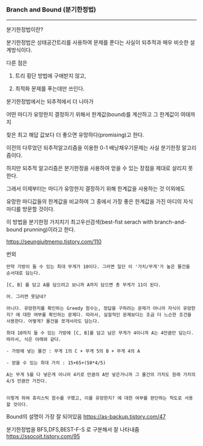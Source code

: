 ### Branch and Bound (분기한정법)

***
분기한정법이란?

분기한정법은 상태공간트리를 사용하여 문제를 푼다는 사실이 되추적과 매우 비슷한 설계방식이다.

다른 점은

1) 트리 횡단 방법에 구애받지 않고,

2) 최적화 문제를 푸는데만 쓰인다. 

분기한정법에서는 되추적에서 더 나아가

어떤 마디가 유망한지 결정하기 위해서 한계값(bound)를 계산하고 그 한계값이 여태까지 

찾은 최고 해답 값보다 더 좋으면 유망하다(promising)고 한다. 

이전의 다루었던 되추적알고리즘을 이용한 0-1 배낭채우기문제는 사실 분기한정 알고리즘이다.

하지만 되추적 알고리즘은 분기한정을 사용하여 얻을 수 있는 장점을 제대로 살리지 못한다.

그래서 이제부터는 마디가 유망한지 결정하기 위해 한계값을 사용하는 것 이외에도

유망한 마디값들의 한계값을 비교하여 그 중에서 가장 좋은 한계값을 가진 마디의 자식마디를 방문할 것이다.

이 방법을 분기한정 가지치기 최고우선검색(best-fist serach with branch-and-bound prunning)이라고 한다.

https://seungjuitmemo.tistory.com/110


번외
```
만약 가방이 들 수 있는 최대 무게가 10이다. 그러면 일단 이 '가치/무게'가 높은 물건을 순서대로 담는다.

[C, B] 를 담고 A를 담으려고 보니까 A까지 담으면 총 무게가 11이 된다.

어. 그러면 못담네?

아니다. 유망한지를 확인하는 Greedy 함수는, 정답을 구하려는 문제가 아니라 자식이 유망한지? 에 대한 여부를 확인하는 문제다. 따라서, 실질적인 문제보다는 조금 더 느슨한 조건을 사용한다. 어떻게? 물건을 쪼개서라도 담는다.

최대 10까지 들 수 있는 가방에 [C, B]를 담고 남은 무게가 4이니까 A는 4만큼만 담는다. 따라서, 식은 아래와 같다.

- 가방에 넣는 물건 : 무게 1의 C + 무게 5의 B + 무게 4의 A

- 얻을 수 있는 최대 가치 : 15+65+(50*4/5)

A는 무게 5를 다 넣은게 아니라 4키로 만큼의 A만 넣은거니까 그 물건의 가치도 원래 가치의 4/5 만큼만 가진다.


이렇게 하여 휴리스틱 함수를 구했고, 이를 유망한지? 에 대한 여부를 판단하는 척도로 사용할 것이다.
```
Bound의 설명이 가장 잘 되어있음
https://as-backup.tistory.com/47   

분기한정법을 BFS,DFS,BEST-F-S 로 구분해서 잘 나타내줌
https://ssocoit.tistory.com/95



 





 